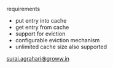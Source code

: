 requirements
- put entry into cache
- get entry from cache
- support for eviction 
- configurable eviction mechanism
- unlimited cache size also supported


[comment]: <> (com.xyz.cacheLibrary.Cache)

[comment]: <> (- apis)

[comment]: <> (- configuratble size)

[comment]: <> (- generic key value)

[comment]: <> (- configurable eviction )


[comment]: <> (com.xyz.cacheLibrary.Cache --> update to eviction policy)

[comment]: <> (Eviction mechanism)

[comment]: <> (- LRU )

[comment]: <> (- MRU)



suraj.agrahari@groww.in
